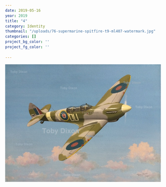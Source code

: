 ```yaml
---
date: 2019-05-16
year: 2019
title: "4"
category: Identity
thumbnail: "/uploads/76-supermarine-spitfire-t9-ml407-watermark.jpg"
categories: []
project_bg_color: ''
project_fg_color: ''

---
```

![](/uploads/76-supermarine-spitfire-t9-ml407-watermark.jpg)